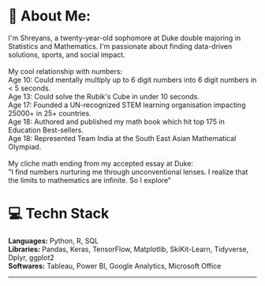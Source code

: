 # 💫 About Me:
I'm Shreyans, a twenty-year-old sophomore at Duke double majoring in Statistics and Mathematics. I'm passionate about finding data-driven solutions, sports, and social impact. <br><br>My cool relationship with numbers:<br>Age 10: Could mentally multiply up to 6 digit numbers into 6 digit numbers in < 5 seconds.<br>Age 13: Could solve the Rubik's Cube in under 10 seconds. <br>Age 17: Founded a UN-recognized STEM learning organisation impacting 25000+ in 25+ countries.<br>Age 18: Authored and published my math book which hit top 175 in Education Best-sellers.<br>Age 18: Represented Team India at the South East Asian Mathematical Olympiad.<br><br>My cliche math ending from my accepted essay at Duke:<br>"I find numbers nurturing me through unconventional lenses. I realize that the limits to mathematics are infinite. So I explore"

# 💻 **Techn Stack**
**Languages:** Python, R, SQL<br>
**Libraries:** Pandas, Keras, TensorFlow, Matplotlib, SkiKit-Learn, Tidyverse, Dplyr, ggplot2<br>
**Softwares:** Tableau, Power BI, Google Analytics, Microsoft Office

---

